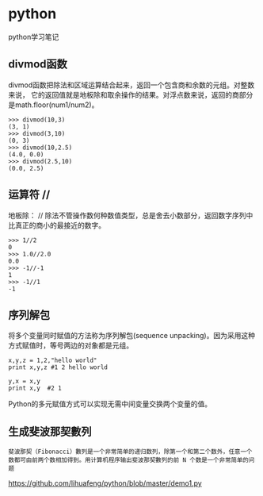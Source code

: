 # python
python学习笔记

divmod函数
---
 divmod函数把除法和区域运算结合起来，返回一个包含商和余数的元组。对整数来说， 它的返回值就是地板除和取余操作的结果。对浮点数来说，返回的商部分是math.floor(num1/num2)。
 ```
 >>> divmod(10,3)
(3, 1)
>>> divmod(3,10)
(0, 3)
>>> divmod(10,2.5)
(4.0, 0.0)
>>> divmod(2.5,10)
(0.0, 2.5)
 ```

运算符 //
---
地板除： // 除法不管操作数何种数值类型，总是舍去小数部分，返回数字序列中比真正的商小的最接近的数字。
```
>>> 1//2
0
>>> 1.0//2.0
0.0
>>> -1//-1
1
>>> -1//1
-1
```

序列解包
---

将多个变量同时赋值的方法称为序列解包(sequence unpacking)。因为采用这种方式赋值时，等号两边的对象都是元组。
```
x,y,z = 1,2,"hello world"
print x,y,z #1 2 hello world

y,x = x,y
print x,y  #2 1
```
 Python的多元赋值方式可以实现无需中间变量交换两个变量的值。

生成斐波那契數列
---
    斐波那契（Fibonacci）數列是一个非常简单的递归数列，除第一个和第二个数外，任意一个数都可由前两个数相加得到。用计算机程序输出斐波那契數列的前 N 个数是一个非常简单的问题
https://github.com/lihuafeng/python/blob/master/demo1.py
